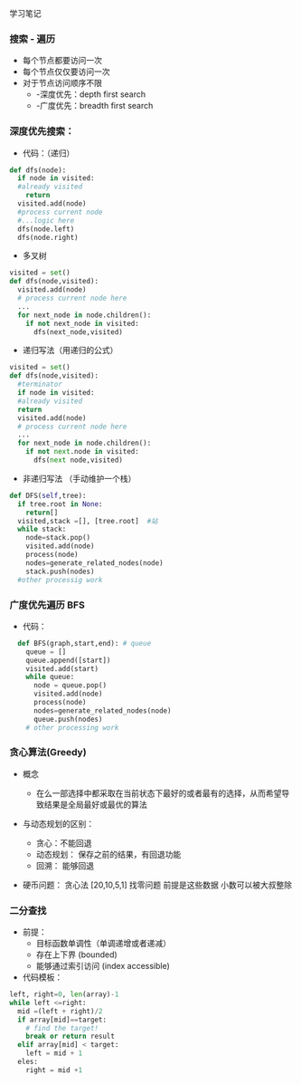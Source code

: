 学习笔记
### 搜索 - 遍历
  * 每个节点都要访问一次
  * 每个节点仅仅要访问一次
  * 对于节点访问顺序不限
    * -深度优先：depth first search
    * -广度优先：breadth first search

### 深度优先搜索：
  * 代码：（递归）
  ``` python
  def dfs(node):
    if node in visited:
    #already visited
      return
    visited.add(node)
    #process current node
    #...logic here
    dfs(node.left)
    dfs(node.right)
  ```
  * 多叉树
  ``` python
  visited = set()
  def dfs(node,visited):
    visited.add(node)
    # process current node here
    ...
    for next_node in node.children():
      if not next_node in visited:
        dfs(next_node,visited)
  ```
  * 递归写法（用递归的公式）
  ```python
  visited = set()
  def dfs(node,visited):
    #terminator
    if node in visited:
    #already visited
    return
    visited.add(node)
    # process current node here
    ...
    for next_node in node.children():
      if not next.node in visited:
        dfs(next node,visited)
  ```
  * 非递归写法 （手动维护一个栈）
  ``` python
  def DFS(self,tree):
    if tree.root in None:
      return[]
    visited,stack =[], [tree.root]  #站
    while stack:
      node=stack.pop()
      visited.add(node)
      process(node)
      nodes=generate_related_nodes(node)
      stack.push(nodes)
    #other processig work
  ```
  
### 广度优先遍历 BFS
* 代码：
```python
  def BFS(graph,start,end): # queue
    queue = []
    queue.append([start])
    visited.add(start)
    while queue:
      node = queue.pop()
      visited.add(node)
      process(node)
      nodes=generate_related_nodes(node)
      queue.push(nodes)
    # other processing work
```
  
### 贪心算法(Greedy)
* 概念 
  * 在么一部选择中都采取在当前状态下最好的或者最有的选择，从而希望导致结果是全局最好或最优的算法
  
* 与动态规划的区别：
  * 贪心：不能回退
  * 动态规划： 保存之前的结果，有回退功能
  * 回溯： 能够回退
  
* 硬币问题： 贪心法 [20,10,5,1] 找零问题 前提是这些数据 小数可以被大叔整除

### 二分查找
* 前提：
  * 目标函数单调性（单调递增或者递减）
  * 存在上下界 (bounded)
  * 能够通过索引访问 (index accessible)
* 代码模板：
``` python
left, right=0, len(array)-1
while left <=right:
  mid =(left + right)/2
  if array[mid]==target:
    # find the target!
    break or return result
  elif array[mid] < target:
    left = mid + 1
  eles: 
    right = mid +1
```
